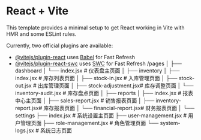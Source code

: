 # React + Vite

This template provides a minimal setup to get React working in Vite with HMR and some ESLint rules.

Currently, two official plugins are available:

- [@vitejs/plugin-react](https://github.com/vitejs/vite-plugin-react/blob/main/packages/plugin-react/README.md) uses [Babel](https://babeljs.io/) for Fast Refresh
- [@vitejs/plugin-react-swc](https://github.com/vitejs/vite-plugin-react-swc) uses [SWC](https://swc.rs/) for Fast Refresh
/pages
│
├── dashboard
│   └── index.jsx           # 仪表盘主页面
│
├── inventory
│   ├── index.jsx           # 库存列表页面
│   ├── stock-in.jsx        # 入库管理页面
│   ├── stock-out.jsx       # 出库管理页面
│   ├── stock-adjustment.jsx# 库存调整页面
│   └── inventory-audit.jsx # 库存盘点页面
│
├── reports
│   ├── index.jsx           # 报表中心主页面
│   ├── sales-report.jsx    # 销售报表页面
│   ├── inventory-report.jsx# 库存报表页面
│   └── financial-report.jsx# 财务报表页面
│
└── settings
    ├── index.jsx           # 系统设置主页面
    ├── user-management.jsx # 用户管理页面
    ├── role-management.jsx # 角色管理页面
    └── system-logs.jsx     # 系统日志页面
